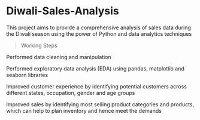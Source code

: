 # Diwali-Sales-Analysis
 This project aims to provide a comprehensive analysis of sales data during the Diwali season using the power of Python and data analytics techniques
 
 >Working Steps

Performed data cleaning and manipulation

Performed exploratory data analysis (EDA) using pandas, matplotlib and seaborn libraries

Improved customer experience by identifying potential customers across different states, occupation, gender and age groups

Improved sales by identifying most selling product categories and products, which can help to plan inventory and hence meet the demands
